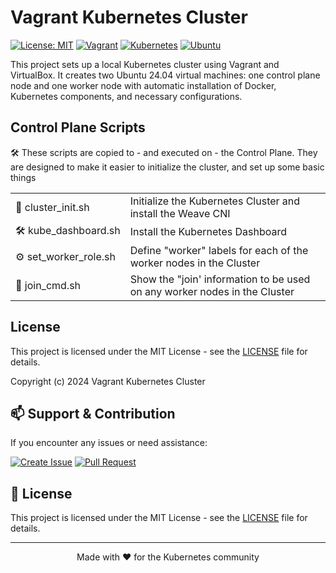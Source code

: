 # Vagrant Kubernetes Cluster

[![License: MIT](https://img.shields.io/badge/License-MIT-yellow.svg)](https://opensource.org/licenses/MIT)
[![Vagrant](https://img.shields.io/badge/vagrant-%231563FF.svg?style=for-the-badge&logo=vagrant&logoColor=white)](https://www.vagrantup.com/)
[![Kubernetes](https://img.shields.io/badge/kubernetes-%23326ce5.svg?style=for-the-badge&logo=kubernetes&logoColor=white)](https://kubernetes.io/)
[![Ubuntu](https://img.shields.io/badge/Ubuntu-E95420?style=for-the-badge&logo=ubuntu&logoColor=white)](https://ubuntu.com/)

This project sets up a local Kubernetes cluster using Vagrant and VirtualBox. It creates two Ubuntu 24.04 virtual machines: one control plane node and one worker node with automatic installation of Docker, Kubernetes components, and necessary configurations.

## Control Plane Scripts

🛠 These scripts are copied to - and executed on - the Control Plane. They are designed to make it easier to initialize the cluster, and set up some basic things

<table>
<tr>
    <td>🚀&nbsp;cluster_init.sh</td>
    <td>Initialize the Kubernetes Cluster and install the Weave CNI</td>
</tr>
<tr>
    <td>🛠&nbsp;kube_dashboard.sh </td>
    <td>Install the Kubernetes Dashboard</td>
</tr>
<tr>
    <td>⚙️&nbsp;set_worker_role.sh</td>
    <td>Define "worker" labels for each of the worker nodes in the Cluster</td>
</tr>
<tr>
    <td>📜&nbsp;join_cmd.sh</td>
    <td>Show the "join' information to be used on any worker nodes in the Cluster</td>
</tr>
</table>

## License

This project is licensed under the MIT License - see the [LICENSE](LICENSE) file for details.

Copyright (c) 2024 Vagrant Kubernetes Cluster

## 📫 Support & Contribution

If you encounter any issues or need assistance:

[![Create Issue](https://img.shields.io/badge/Create-Issue-green.svg)](https://github.com/yourusername/vagrant-kubernetes/issues/new)
[![Pull Request](https://img.shields.io/badge/Pull-Request-blue.svg)](https://github.com/yourusername/vagrant-kubernetes/pulls)

## 📝 License

This project is licensed under the MIT License - see the [LICENSE](LICENSE) file for details.

---

<div align="center">
Made with ❤️ for the Kubernetes community
</div>
